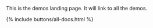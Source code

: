 This is the demos landing page. It will link to all the demos.

{% include buttons/all-docs.html %}

